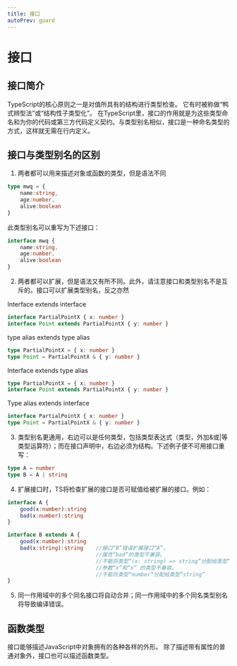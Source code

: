 ```yaml
---
title: 接口
autoPrev: guard
---   
```


# 接口  

## 接口简介  

TypeScript的核心原则之一是对值所具有的结构进行类型检查。 它有时被称做“鸭式辨型法”或“结构性子类型化”。 在TypeScript里，接口的作用就是为这些类型命名和为你的代码或第三方代码定义契约。与类型别名相似，接口是一种命名类型的方式，这样就无需在行内定义。  

## 接口与类型别名的区别

1. 两者都可以用来描述对象或函数的类型，但是语法不同 

```ts
type mwq = {
    name:string,
    age:number,
    alive:boolean
}
```  

此类型别名可以重写为下述接口：  

```ts
interface mwq {
    name:string,
    age:number,
    alive:boolean
}
```  

2. 两者都可以扩展，但是语法又有所不同。此外，请注意接口和类型别名不是互斥的。接口可以扩展类型别名，反之亦然   

Interface extends interface  

```ts
interface PartialPointX { x: number }
interface Point extends PartialPointX { y: number }
```  

type alias extends type alias  

```ts
type PartialPointX = { x: number }
type Point = PartialPointX & { y: number }
```  

Interface extends type alias  

```ts
type PartialPointX = { x: number }
interface Point extends PartialPointX { y: number }
```  

Type alias extends interface  

```ts
interface PartialPointX { x: number }
type Point = PartialPointX & { y: number }
```



3. 类型别名更通用，右边可以是任何类型，包括类型表达式（类型，外加&或|等类型运算符）；而在接口声明中，右边必须为结构。下述例子便不可用接口重写：  

```ts
type A = number
type B = A | string
```  

4. 扩展接口时，TS将检查扩展的接口是否可赋值给被扩展的接口。例如：  

```ts
interface A {
    good(x:number):string
    bad(x:number):string
}

interface B extends A {
    good(x:number):string
    bad(x:string):string    //接口“B”错误扩展接口“A”。
                            //属性“bad”的类型不兼容。
                            //不能将类型“(x: string) => string”分配给类型“(x: number) => string”。
                            //参数“x”和“x” 的类型不兼容。
                            //不能将类型“number”分配给类型“string”
}                              
```  

5. 同一作用域中的多个同名接口将自动合并；同一作用域中的多个同名类型别名将导致编译错误。  

## 函数类型  

接口能够描述JavaScript中对象拥有的各种各样的外形。 除了描述带有属性的普通对象外，接口也可以描述函数类型。